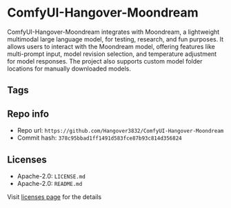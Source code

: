# ComfyUI-Hangover-Moondream
ComfyUI-Hangover-Moondream integrates with Moondream, a lightweight multimodal large language model, for testing, research, and fun purposes. It allows users to interact with the Moondream model, offering features like multi-prompt input, model revision selection, and temperature adjustment for model responses. The project also supports custom model folder locations for manually downloaded models.

## Tags


## Repo info
- Repo url: `https://github.com/Hangover3832/ComfyUI-Hangover-Moondream`
- Commit hash: `378c95bbad1ff1491d583fce87b93c814d356824`

## Licenses
- Apache-2.0: `LICENSE.md`
- Apache-2.0: `README.md`

Visit [licenses page](licenses.md) for the details
